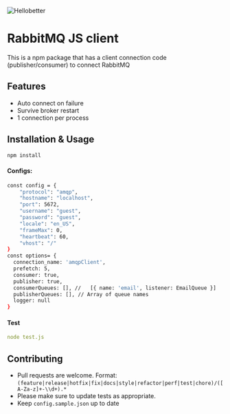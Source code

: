 ![Hellobetter](https://hellobetter.de/wp-content/uploads/2021/04/hellobetter-main.svg)
# RabbitMQ JS client

This is a npm package that has a client connection code (publisher/consumer) to connect RabbitMQ
## Features
- Auto connect on failure
- Survive broker restart
- 1 connection per process

## Installation & Usage

```bash
npm install
```

#### Configs:
```bash
const config = {
    "protocol": "amqp",
    "hostname": "localhost",
    "port": 5672,
    "username": "guest",
    "password": "guest",
    "locale": "en_US",
    "frameMax": 0,
    "heartbeat": 60,
    "vhost": "/"
}
const options= {
  connection_name: 'amqpClient',
  prefetch: 5,
  consumer: true,
  publisher: true,
  consumerQueues: [], //   [{ name: 'email', listener: EmailQueue }]
  publisherQueues: [], // Array of queue names
  logger: null
}
```

#### Test
```yaml
node test.js
```
## Contributing
- Pull requests are welcome.
Format: `(feature|release|hotfix|fix|docs|style|refactor|perf|test|chore)/([A-Za-z]+-\\d+).*`
- Please make sure to update tests as appropriate.
- Keep `config.sample.json` up to date
